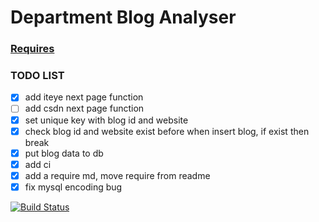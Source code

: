 # Department Blog Analyser

### [Requires][url1]

### TODO LIST
- [x] add iteye next page function
- [ ] add csdn next page function
- [x] set unique key with blog id and website
- [x] check blog id and website exist before when insert blog, if exist then break
- [x] put blog data to db
- [x] add ci
- [x] add a require md, move require from readme
- [x] fix mysql encoding bug
  
[![Build Status](https://buildhive.cloudbees.com/job/zhaozhiming/job/department-blogs-analyser/badge/icon)](https://buildhive.cloudbees.com/job/zhaozhiming/job/department-blogs-analyser/)

[url1]: https://github.com/zhaozhiming/department-blogs-analyser/blob/master/require.md
